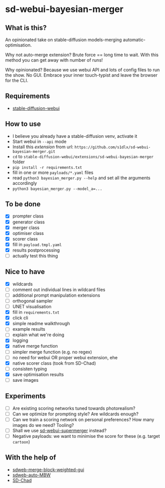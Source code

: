 # sd-webui-bayesian-merger

## What is this?

An opinionated take on stable-diffusion models-merging automatic-optimisation.

Why not auto-merge extension? Brute force == long time to wait. With this method you can get away with <X> number of runs!

Why opinionated? Because we use webui API and lots of config files to run the show. No GUI. 
Embrace your inner touch-typist and leave the browser for the CLI.

## Requirements

- [stable-diffusion-webui](https://github.com/AUTOMATIC1111/stable-diffusion-webui)

## How to use

- I believe you already have a stable-diffusion venv, activate it
- Start webui in `--api` mode
- Install this _extension_ from url: `https://github.com/s1dlx/sd-webui-bayesian-merger.git`
- `cd` to `stable-diffusion-webui/extensions/sd-webui-bayesian-merger` folder
- `pip install -r requirements.txt`
- fill in one or more `payloads/*.yaml` files
- read `python3 bayesian_merger.py --help` and set all the arguments accordingly
- `python3 bayesian_merger.py --model_a=... `

## To be done

- [x] prompter class
- [x] generator class
- [x] merger class
- [x] optimiser class
- [x] scorer class
- [x] fill in `payload.tmpl.yaml`
- [x] results postprocessing
- [ ] actually test this thing

## Nice to have

- [x] wildcards
- [ ] comment out individual lines in wildcard files
- [ ] additional prompt manipulation extensions
- [ ] orthogonal sampler
- [ ] UNET visualisation
- [x] fill in `requirements.txt`
- [x] click cli
- [x] simple readme walkthrough
- [ ] example results
- [ ] explain what we're doing
- [x] logging
- [x] native merge function
- [ ] simpler merge function (e.g. no regex)
- [ ] no need for webui OR proper webui extension, ehe
- [x] native scorer class (took from SD-Chad)
- [ ] consisten typing
- [x] save optimisation results
- [ ] save images

## Experiments

- [ ] Are existing scoring networks tuned towards photorealism?
- [ ] Can we optimize for prompting style? Are wildcards enough?
- [ ] Can we train a scoring network on personal preferences? How many images do we need? Tooling?
- [ ] Shall we use [sd-webui-supermerger](https://github.com/hako-mikan/sd-webui-supermerger) instead?
- [ ] Negative payloads: we want to minimise the score for these (e.g. target `cartoon`)

## With the help of

- [sdweb-merge-block-weighted-gui](https://github.com/bbc-mc/sdweb-merge-block-weighted-gui)
- [sdweb-auto-MBW](https://github.com/Xerxemi/sdweb-auto-MBW)
- [SD-Chad](https://github.com/grexzen/SD-Chad.git)
